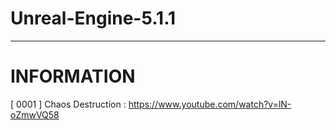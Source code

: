 # Unreal-Engine-5.1.1

---

# INFORMATION
[ 0001 ] Chaos Destruction : https://www.youtube.com/watch?v=lN-oZmwVQ58
